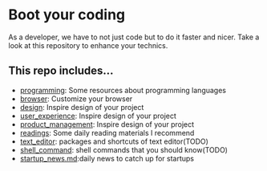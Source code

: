 # Boot your coding

As a developer, we have to not just code but to do it faster and nicer.
Take a look at this repository to enhance your technics.

## This repo includes...

* [programming](./programming.md): Some resources about programming languages
* [browser](./browser.md): Customize your browser
* [design](./design.md): Inspire design of your project
* [user_experience](./user_experience.md): Inspire design of your project
* [product_management](./product_management.md): Inspire design of your project
* [readings](./readings.md): Some daily reading materials I recommend
* [text_editor](#): packages and shortcuts of text editor(TODO)
* [shell_command](#): shell commands that you should know(TODO)
* [startup_news.md](./startup_news.md):daily news to catch up for startups
